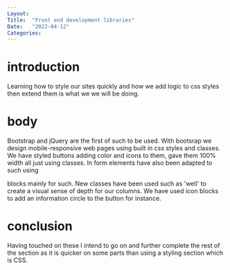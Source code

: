 ```yaml
---
Layout:
Title:  "Front end development libraries"
Date:   "2022-04-12"
Categories:
---
```

# introduction
Learning how to style our sites quickly and how we add logic to css styles then extend them is what we we will be doing. 


# body
Bootstrap and jQuery are the first of such to be used. With bootsrap we design mobile-responsive web pages using built in css styles and classes. We have styled buttons adding color and icons to them, gave them 100% width all just using classes. In form elements have also been adapted to such using <div> blocks mainly for such. New classes have been used such as 'well' to create a visual sense of depth for our columns. We have used icon blocks <i class="fas fa-info-circle"></i> to add an information circle to the button for instance. 

# conclusion
Having touched on these I intend to go on and further complete the rest of the section as it is quicker on some parts than using a styling section which is CSS.